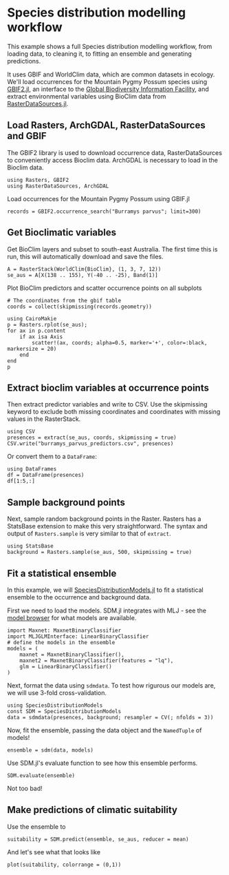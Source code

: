 # Species distribution modelling workflow

This example shows a full Species distribution modelling workflow, from loading data, to cleaning it, to fitting an ensemble and generating predictions.

It uses GBIF and WorldClim data, which are common datasets in ecology. We'll load occurrences for the Mountain Pygmy Possum species using [GBIF2.jl](https://github.com/rafaqz/GBIF2.jl), an interface to the [Global Biodiversity Information Facility](https://www.gbif.org/), and extract environmental variables using BioClim data from [RasterDataSources.jl](https://github.com/EcoJulia/RasterDataSources.jl).

## Load Rasters, ArchGDAL, RasterDataSources and GBIF
The GBIF2 library is used to download occurrence data, RasterDataSources to conveniently access Bioclim data. ArchGDAL is necessary to load in the Bioclim data.

````@example gbif
using Rasters, GBIF2
using RasterDataSources, ArchGDAL
````

Load occurrences for the Mountain Pygmy Possum using GBIF.jl

````@example gbif
records = GBIF2.occurrence_search("Burramys parvus"; limit=300)
````

## Get Bioclimatic variables
Get BioClim layers and subset to south-east Australia.
The first time this is run, this will automatically download and save the files.

````@example gbif
A = RasterStack(WorldClim{BioClim}, (1, 3, 7, 12))
se_aus = A[X(138 .. 155), Y(-40 .. -25), Band(1)]
````
Plot BioClim predictors and scatter occurrence points on all subplots

````@example gbif
# The coordinates from the gbif table
coords = collect(skipmissing(records.geometry))

using CairoMakie
p = Rasters.rplot(se_aus);
for ax in p.content
    if ax isa Axis
        scatter!(ax, coords; alpha=0.5, marker='+', color=:black, markersize = 20)
    end
end
p
````

## Extract bioclim variables at occurrence points
Then extract predictor variables and write to CSV. Use the skipmissing keyword to exclude both missing coordinates and coordinates with missing values in the RasterStack.

````@example gbif
using CSV
presences = extract(se_aus, coords, skipmissing = true)
CSV.write("burramys_parvus_predictors.csv", presences)
````

Or convert them to a `DataFrame`:

````@example gbif
using DataFrames
df = DataFrame(presences)
df[1:5,:]
````

## Sample background points
Next, sample random background points in the Raster. Rasters has a StatsBase extension to make this very straightforward. The syntax and output of `Rasters.sample` is very similar to that of `extract`.

````@example gbif
using StatsBase
background = Rasters.sample(se_aus, 500, skipmissing = true)
````

## Fit a statistical ensemble
In this example, we will [SpeciesDistributionModels.jl](https://github.com/tiemvanderdeure/SpeciesDistributionModels.jl) to fit a statistical ensemble to the occurrence and background data.

First we need to load the models. SDM.jl integrates with MLJ - see the [model browser](https://juliaai.github.io/MLJ.jl/dev/model_browser/#Classification) for what models are available.

````@example gbif
import Maxnet: MaxnetBinaryClassifier
import MLJGLMInterface: LinearBinaryClassifier
# define the models in the ensemble
models = (
    maxnet = MaxnetBinaryClassifier(), 
    maxnet2 = MaxnetBinaryClassifier(features = "lq"),
    glm = LinearBinaryClassifier()
)
````

Next, format the data using `sdmdata`. To test how rigurous our models are, we will use 3-fold cross-validation.

````@example gbif
using SpeciesDistributionModels
const SDM = SpeciesDistributionModels
data = sdmdata(presences, background; resampler = CV(; nfolds = 3))
````

Now, fit the ensemble, passing the data object and the `NamedTuple` of models!

````@example gbif
ensemble = sdm(data, models)
````

Use SDM.jl's evaluate function to see how this ensemble performs.

````@example gbif
SDM.evaluate(ensemble)
````

Not too bad!

## Make predictions of climatic suitability
Use the ensemble to 

````@example gbif
suitability = SDM.predict(ensemble, se_aus, reducer = mean)
````

And let's see what that looks like

````@example gbif
plot(suitability, colorrange = (0,1))
````
